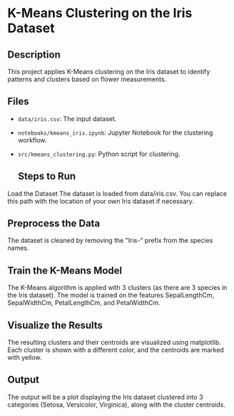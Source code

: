 # K-Means Clustering on the Iris Dataset

## Description
This project applies K-Means clustering on the Iris dataset to identify patterns and clusters based on flower measurements.

## Files
- `data/iris.csv`: The input dataset.
- `notebooks/kmeans_iris.ipynb`: Jupyter Notebook for the clustering workflow.
- `src/kmeans_clustering.py`: Python script for clustering.

  ##  Steps to Run
Load the Dataset
The dataset is loaded from data/iris.csv. You can replace this path with the location of your own Iris dataset if necessary.

## Preprocess the Data
The dataset is cleaned by removing the "Iris-" prefix from the species names.

##  Train the K-Means Model
The K-Means algorithm is applied with 3 clusters (as there are 3 species in the Iris dataset). The model is trained on the features SepalLengthCm, SepalWidthCm, PetalLengthCm, and PetalWidthCm.

## Visualize the Results
The resulting clusters and their centroids are visualized using matplotlib. Each cluster is shown with a different color, and the centroids are marked with yellow.

## Output
The output will be a plot displaying the Iris dataset clustered into 3 categories (Setosa, Versicolor, Virginica), along with the cluster centroids.
